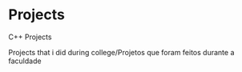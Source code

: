 # Projects
C++ Projects

Projects that i did during college/Projetos que foram feitos durante a faculdade
